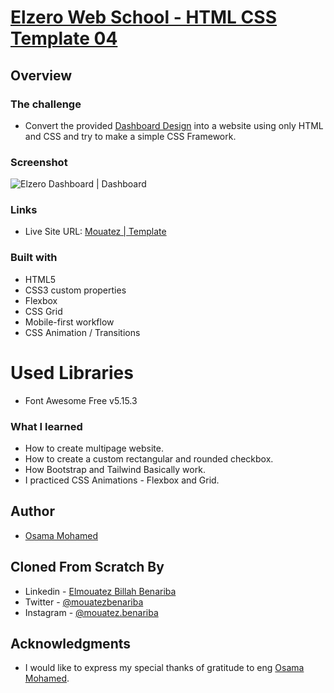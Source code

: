 # [Elzero Web School - HTML CSS Template 04](https://mouatezbenariba.github.io/template-html-css-04/)

## Overview

### The challenge

- Convert the provided [Dashboard Design](https://elzero.org/html-css-practice-template-four/) into a website using only HTML and CSS and try to make a simple CSS Framework.

### Screenshot
![Elzero Dashboard | Dashboard]()

### Links

- Live Site URL: [Mouatez | Template](https://mouatezbenariba.github.io/template-html-css-04/)

### Built with

- HTML5
- CSS3 custom properties
- Flexbox
- CSS Grid
- Mobile-first workflow
- CSS Animation / Transitions

# Used Libraries

- Font Awesome Free v5.15.3

### What I learned

- How to create multipage website.
- How to create a custom rectangular and rounded checkbox.
- How Bootstrap and Tailwind Basically work.
- I practiced CSS Animations - Flexbox and Grid.

## Author
- [Osama Mohamed](https://github.com/OsamaElzero)

## Cloned From Scratch By
- Linkedin - [Elmouatez Billah Benariba](https://www.linkedin.com/in/mouatezbenariba/)
- Twitter - [@mouatezbenariba](https://twitter.com/mouatezbenariba)
- Instagram - [@mouatez.benariba](https://www.instagram.com/mouatez.benariba/)

## Acknowledgments
- I would like to express my special thanks of gratitude to eng [Osama Mohamed](https://github.com/OsamaElzero).


